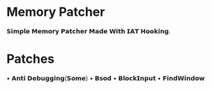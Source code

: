 # Memory Patcher
𝗦𝗶𝗺𝗽𝗹𝗲 𝗠𝗲𝗺𝗼𝗿𝘆 𝗣𝗮𝘁𝗰𝗵𝗲𝗿 𝗠𝗮𝗱𝗲 𝗪𝗶𝘁𝗵 𝗜𝗔𝗧 𝗛𝗼𝗼𝗸𝗶𝗻𝗴.

# Patches
• 𝗔𝗻𝘁𝗶 𝗗𝗲𝗯𝘂𝗴𝗴𝗶𝗻𝗴(𝗦𝗼𝗺𝗲)
• 𝗕𝘀𝗼𝗱
• 𝗕𝗹𝗼𝗰𝗸𝗜𝗻𝗽𝘂𝘁
• 𝗙𝗶𝗻𝗱𝗪𝗶𝗻𝗱𝗼𝘄
